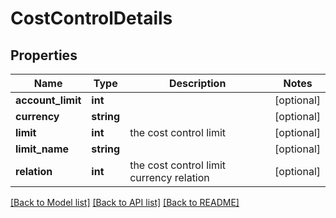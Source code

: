 # CostControlDetails

## Properties
Name | Type | Description | Notes
------------ | ------------- | ------------- | -------------
**account_limit** | **int** |  | [optional] 
**currency** | **string** |  | [optional] 
**limit** | **int** | the cost control limit | [optional] 
**limit_name** | **string** |  | [optional] 
**relation** | **int** | the cost control limit currency relation | [optional] 

[[Back to Model list]](../README.md#documentation-for-models) [[Back to API list]](../README.md#documentation-for-api-endpoints) [[Back to README]](../README.md)



